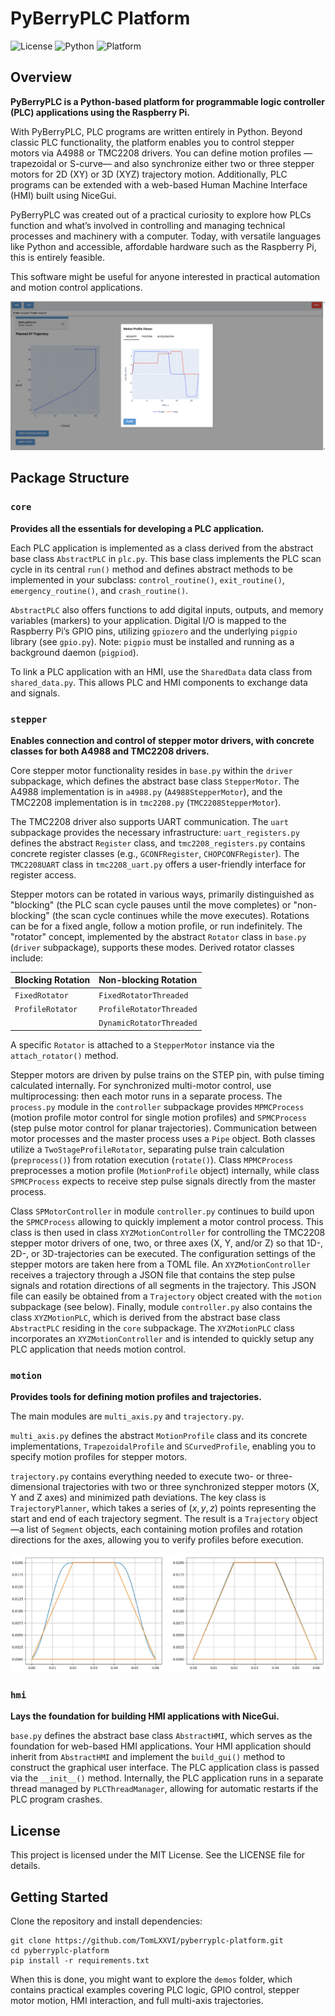 # PyBerryPLC Platform

![License](https://img.shields.io/github/license/TomLXXVI/pyberryplc-platform)
![Python](https://img.shields.io/badge/python-3.10+-blue)
![Platform](https://img.shields.io/badge/platform-Raspberry%20Pi-lightgrey)

## Overview

**PyBerryPLC is a Python-based platform for programmable logic controller (PLC) applications using the Raspberry Pi.**

With PyBerryPLC, PLC programs are written entirely in Python. Beyond classic PLC functionality, the platform enables you
to control stepper motors via A4988 or TMC2208 drivers. You can define motion profiles —trapezoidal or S-curve— and also
synchronize either two or three stepper motors for 2D (XY) or 3D (XYZ) trajectory motion. Additionally, PLC programs can
be extended with a web-based Human Machine Interface (HMI) built using NiceGui.

PyBerryPLC was created out of a practical curiosity to explore how PLCs function and what’s involved in controlling and 
managing technical processes and machinery with a computer. Today, with versatile languages like Python and accessible, 
affordable hardware such as the Raspberry Pi, this is entirely feasible.

This software might be useful for anyone interested in practical automation and motion control applications.

![PyBerryPLC HMI Screenshot](media/screenshot.png)

## Package Structure

### `core`

**Provides all the essentials for developing a PLC application.**

Each PLC application is implemented as a class derived from the abstract base class `AbstractPLC` in `plc.py`. This base
class implements the PLC scan cycle in its central `run()` method and defines abstract methods to be implemented in your
subclass: `control_routine()`, `exit_routine()`, `emergency_routine()`, and `crash_routine()`.

`AbstractPLC` also offers functions to add digital inputs, outputs, and memory variables (markers) to your application. 
Digital I/O is mapped to the Raspberry Pi’s GPIO pins, utilizing `gpiozero` and the underlying `pigpio` library 
(see `gpio.py`). Note: `pigpio` must be installed and running as a background daemon (`pigpiod`).

To link a PLC application with an HMI, use the `SharedData` data class from `shared_data.py`. This allows PLC and HMI 
components to exchange data and signals.

### `stepper`

**Enables connection and control of stepper motor drivers, with concrete classes for both A4988 and TMC2208 drivers.**

Core stepper motor functionality resides in `base.py` within the `driver` subpackage, which defines the abstract base 
class `StepperMotor`. The A4988 implementation is in `a4988.py` (`A4988StepperMotor`), and the TMC2208 implementation is
in `tmc2208.py` (`TMC2208StepperMotor`).

The TMC2208 driver also supports UART communication. The `uart` subpackage provides the necessary infrastructure: 
`uart_registers.py` defines the abstract `Register` class, and `tmc2208_registers.py` contains concrete register classes 
(e.g., `GCONFRegister`, `CHOPCONFRegister`). The `TMC2208UART` class in `tmc2208_uart.py` offers a user-friendly 
interface for register access.

Stepper motors can be rotated in various ways, primarily distinguished as "blocking" (the PLC scan cycle pauses until 
the move completes) or "non-blocking" (the scan cycle continues while the move executes). Rotations can be for a fixed 
angle, follow a motion profile, or run indefinitely. The "rotator" concept, implemented by the abstract `Rotator` class 
in `base.py` (`driver` subpackage), supports these modes. Derived rotator classes include:

| Blocking Rotation | Non-blocking Rotation |
| :-- | :-- |
| `FixedRotator` | `FixedRotatorThreaded` |
| `ProfileRotator` | `ProfileRotatorThreaded` |
|  | `DynamicRotatorThreaded` |

A specific `Rotator` is attached to a `StepperMotor` instance via the `attach_rotator()` method.

Stepper motors are driven by pulse trains on the STEP pin, with pulse timing calculated internally. For synchronized 
multi-motor control, use multiprocessing: then each motor runs in a separate process. The `process.py` module in the 
`controller` subpackage provides `MPMCProcess` (motion profile motor control for single motion profiles) and 
`SPMCProcess` (step pulse motor control for planar trajectories). Communication between motor processes and the master 
process uses a `Pipe` object. Both classes utilize a `TwoStageProfileRotator`, separating pulse train calculation 
(`preprocess()`) from rotation execution (`rotate()`). Class `MPMCProcess` preprocesses a motion profile (`MotionProfile`
object) internally, while class `SPMCProcess` expects to receive step pulse signals directly from the master process.

Class `SPMotorController` in module `controller.py` continues to build upon the `SPMCProcess` allowing to quickly 
implement a motor control process. 
This class is then used in class `XYZMotionController` for controlling the TMC2208 stepper motor drivers of one, two, or
three axes (X, Y, and/or Z) so that 1D-, 2D-, or 3D-trajectories can be executed. The configuration settings of the 
stepper motors are taken here from a TOML file. An `XYZMotionController` receives a trajectory through a JSON file that 
contains the step pulse signals and rotation directions of all segments in the trajectory. This JSON file can easily be 
obtained from a `Trajectory` object created with the `motion` subpackage (see below). 
Finally, module `controller.py` also contains the class `XYZMotionPLC`, which is derived from the abstract base class
`AbstractPLC` residing in the `core` subpackage. The `XYZMotionPLC` class incorporates an `XYZMotionController` and is 
intended to quickly setup any PLC application that needs motion control.

### `motion`

**Provides tools for defining motion profiles and trajectories.**

The main modules are `multi_axis.py` and `trajectory.py`.

`multi_axis.py` defines the abstract `MotionProfile` class and its concrete implementations, `TrapezoidalProfile` 
and `SCurvedProfile`, enabling you to specify motion profiles for stepper motors.

`trajectory.py` contains everything needed to execute two- or three-dimensional trajectories with two or three synchronized stepper 
motors (X, Y and Z axes) and minimized path deviations. The key class is `TrajectoryPlanner`, which takes a 
series of $(x, y, z)$ points representing the start and end of each trajectory segment. The result is a `Trajectory` 
object —a list of `Segment` objects, each containing motion profiles and rotation directions for the axes, allowing you 
to verify profiles before execution.

![PyBerryPLC trajectories](media/trajectories.png)

### `hmi`

**Lays the foundation for building HMI applications with NiceGui.**

`base.py` defines the abstract base class `AbstractHMI`, which serves as the foundation for web-based HMI applications. 
Your HMI application should inherit from `AbstractHMI` and implement the `build_gui()` method to construct the graphical
user interface. The PLC application class is passed via the `__init__()` method. Internally, the PLC application runs in
a separate thread managed by `PLCThreadManager`, allowing for automatic restarts if the PLC program crashes.


## License

This project is licensed under the MIT License. See the LICENSE file for details.


## Getting Started

Clone the repository and install dependencies:

```
git clone https://github.com/TomLXXVI/pyberryplc-platform.git
cd pyberryplc-platform
pip install -r requirements.txt
```

When this is done, you might want to explore the `demos` folder, which contains practical examples covering PLC logic, 
GPIO control, stepper motor motion, HMI interaction, and full multi-axis trajectories.

